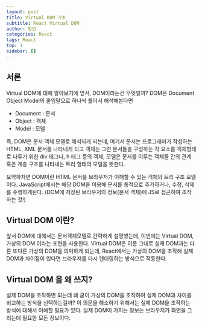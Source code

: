 ```yaml
---
layout: post 
title: Virtual DOM 기초
subtitle: React Virtual DOM
author: 팡민
categories: React
tags: React
top: 1
sidebar: []
---
```

## 서론
Virtual DOM에 대해 알아보기에 앞서, DOM이라는건 무엇일까?
DOM은 Document Object Model의 줄임말으로 하나씩 풀어서 해석해본다면

- Document : 문서
- Object : 객체
- Model : 모델

즉, DOM은 문서 객체 모델로 해석되게 되는데, 여기서 문서는 프로그래머가 작성하는 HTML, XML 문서를 나타내게 되고
객체는 그런 문서들을 구성하는 각 요소를 객체형태로 다루기 위한 div 태그나, h 태그 등의 객체,
모델은 문서를 이루는 객체들 간의 관계 혹은 계층 구조를 나타내는 트리 형태의 모델을 뜻한다.

요약하자면 DOM이란 HTML 문서를 브라우저가 이해할 수 있는 객체의 트리 구조 모델이다.
JavaScript에서는 해당 DOM을 이용해 문서를 동적으로 추가하거나, 수정, 삭제를 수행하게된다.
(DOM에 저장된 브라우저의 정보(문서 객체)에 JS로 접근하여 조작하는 것!)


## Virtual DOM 이란?
앞서 DOM에 대해서는 문서객체모델로 간략하게 설명했는데, 이번에는 Virtual DOM, 가상의 DOM 이라는 표현을 사용한다.
Virtual DOM은 이름 그대로 실제 DOM과는 다른 또다른 가상의 DOM을 의미하게 되는데, React에서는 가상의 DOM을 조작해
실제 DOM과 차이점이 있다면 브라우저를 다시 렌더링하는 방식으로 작동한다.
                                                                                    
## Virtual DOM 을 왜 쓰지?
실제 DOM을 조작하면 되는데 왜 굳이 가상의 DOM을 조작하여 실제 DOM과 차이를 비교하는 방식을 선택하는걸까?
이 의문을 해소하기 위해서는 실제 DOM을 조작하는 방식에 대해서 이해할 필요가 있다.
실제 DOM이 가지는 정보는 브라우저가 화면을 그리는데 필요한 모든 정보이다.
